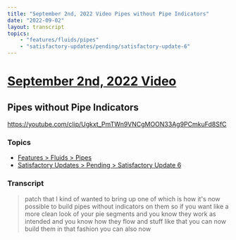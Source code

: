 ```yaml
---
title: "September 2nd, 2022 Video Pipes without Pipe Indicators"
date: "2022-09-02"
layout: transcript
topics:
    - "features/fluids/pipes"
    - "satisfactory-updates/pending/satisfactory-update-6"
---
```

# [September 2nd, 2022 Video](../2022-09-02.md)
## Pipes without Pipe Indicators
https://youtube.com/clip/Ugkxt_PmTWn9VNCgMOON33Ag9PCmkuFd8SfC

### Topics
* [Features > Fluids > Pipes](../topics/features/fluids/pipes.md)
* [Satisfactory Updates > Pending > Satisfactory Update 6](../topics/satisfactory-updates/pending/satisfactory-update-6.md)

### Transcript

> patch that I kind of wanted to bring up one of which is how it's now possible to build pipes without indicators on them so if you want like a more clean look of your pie segments and you know they work as intended and you know how they flow and stuff like that you can now build them in that fashion you can also now
